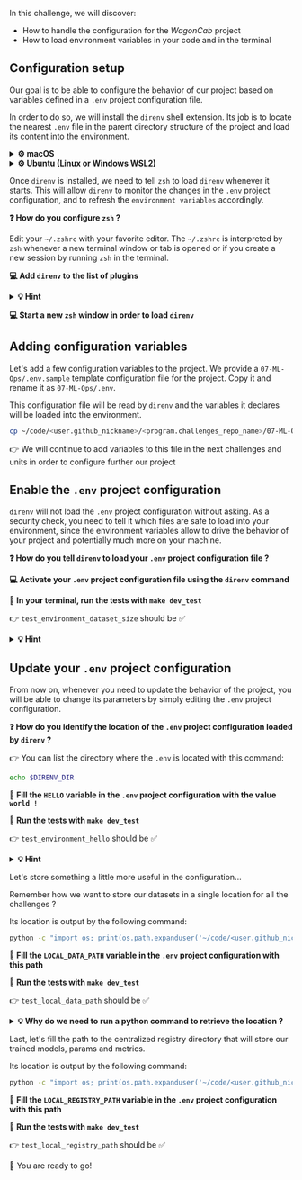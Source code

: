 
[//]: # ( challenge tech stack: direnv )

[//]: # ( challenge presentation )

In this challenge, we will discover:
- How to handle the configuration for the _WagonCab_ project
- How to load environment variables in your code and in the terminal

[//]: # ( challenge instructions )

## Configuration setup

Our goal is to be able to configure the behavior of our project based on variables defined in a `.env` project configuration file.

In order to do so, we will install the `direnv` shell extension. Its job is to locate the nearest `.env` file in the parent directory structure of the project and load its content into the environment.

<details>
  <summary markdown='span'><strong> ⚙️ macOS </strong></summary>


  ``` bash
  brew install direnv
  ```
</details>

<details>
  <summary markdown='span'><strong> ⚙️ Ubuntu (Linux or Windows WSL2) </strong></summary>


  ``` bash
  sudo apt update
  sudo apt install -y direnv
  ```
</details>

Once `direnv` is installed, we need to tell `zsh` to load `direnv` whenever it starts. This will allow `direnv` to monitor the changes in the `.env` project configuration, and to refresh the `environment variables` accordingly.

**❓ How do you configure `zsh` ?**

Edit your `~/.zshrc` with your favorite editor. The `~/.zshrc` is interpreted by `zsh` whenever a new terminal window or tab is opened or if you create a new session by running `zsh` in the terminal.

**💻 Add `direnv` to the list of plugins**

<details>
  <summary markdown='span'><strong> 💡 Hint </strong></summary>


  Open the ressources files:

  ``` bash
  code ~/.zshrc
  ```

  The list of plugins is located at the start of the files and should look this this when you add `direnv`:

  ``` bash
  plugins=(git gitfast last-working-dir common-aliases zsh-syntax-highlighting history-substring-search pyenv direnv)
  ```
</details>

**💻 Start a new `zsh` window in order to load `direnv`**

## Adding configuration variables

Let's add a few configuration variables to the project. We provide a `07-ML-Ops/.env.sample` template configuration file for the project. Copy it and rename it as `07-ML-Ops/.env`.

This configuration file will be read by `direnv` and the variables it declares will be loaded into the environment.

``` bash
cp ~/code/<user.github_nickname>/<program.challenges_repo_name>/07-ML-Ops/.env.sample ~/code/<user.github_nickname>/<program.challenges_repo_name>/07-ML-Ops/.env
```

👉 We will continue to add variables to this file in the next challenges and units in order to configure further our project

## Enable the `.env` project configuration

`direnv` will not load the `.env` project configuration without asking. As a security check, you need to tell it which files are safe to load into your environment, since the environment variables allow to drive the behavior of your project and potentially much more on your machine.

**❓ How do you tell `direnv` to load your `.env` project configuration file ?**

**💻 Activate your `.env` project configuration file using the `direnv` command**

**🧪 In your terminal, run the tests with `make dev_test`**

👉 `test_environment_dataset_size` should be ✅

<details>
  <summary markdown='span'><strong> 💡 Hint </strong></summary>


  You can retrieve info on how `direnv` works with:

  ``` bash
  direnv --help
  ```

  In order to activate your `.env` project configuration file, go to the `.env` directory:

  ``` bash
  cd ~/code/<user.github_nickname>/<program.challenges_repo_name>/07-ML-Ops
  ```

  Allow `direnv` to load the `.env`:

  ``` bash
  direnv allow .
  ```

  Go back to the challenge directory:

  ``` bash
  cd ~/code/<user.github_nickname>/<program.challenges_repo_name>/07-ML-Ops/02-Cloud-training/03-Environment/model
  ```
</details>

## Update your `.env` project configuration

From now on, whenever you need to update the behavior of the project, you will be able to change its parameters by simply editing the `.env` project configuration.

**❓ How do you identify the location of the `.env` project configuration loaded by `direnv` ?**

👉 You can list the directory where the `.env` is located with this command:

``` bash
echo $DIRENV_DIR
```

**📝 Fill the `HELLO` variable in the `.env` project configuration with the value `world !`**

**🧪 Run the tests with `make dev_test`**

👉 `test_environment_hello` should be ✅

<details>
  <summary markdown='span'><strong> 💡 Hint </strong></summary>


  Whenever you want to update your `.env` project configuration file, you need to open a dedicated editor, since it is located in a parent directory of your challenge.

  Either use the `DIRENV_FILE` environment variable, which contains the path to the `.envrc` file (which is right next to the `.env` we want to edit):

  ``` bash
  code $DIRENV_FILE
  ```

  Or use the `DIRENV_DIR` environment variable (and remove the first `-` character of the output in order to have a correct path as a parameter):

  ``` bash
  code ${DIRENV_DIR:1}
  ```
</details>

Let's store something a little more useful in the configuration...

Remember how we want to store our datasets in a single location for all the challenges ?

Its location is output by the following command:

``` bash
python -c "import os; print(os.path.expanduser('~/code/<user.github_nickname>/<program.challenges_repo_name>/07-ML-Ops/data'))"
```

**📝 Fill the `LOCAL_DATA_PATH` variable in the `.env` project configuration with this path**

**🧪 Run the tests with `make dev_test`**

👉 `test_local_data_path` should be ✅

<details>
  <summary markdown='span'><strong> 💡 Why do we need to run a python command to retrieve the location ? </strong></summary>


  It seems that the pickle package is unable to write files to a file path containing a `~`. The consequence is that the environment variable storing the path on which to store your pickles files cannot contain a `~`. Hence the conversion to an absolute path with `os.path.expanduser`.
</details>

Last, let's fill the path to the centralized registry directory that will store our trained models, params and metrics.

Its location is output by the following command:

``` bash
python -c "import os; print(os.path.expanduser('~/code/<user.github_nickname>/<program.challenges_repo_name>/07-ML-Ops/registry'))"
```

**📝 Fill the `LOCAL_REGISTRY_PATH` variable in the `.env` project configuration with this path**

**🧪 Run the tests with `make dev_test`**

👉 `test_local_registry_path` should be ✅

🏁 You are ready to go!
